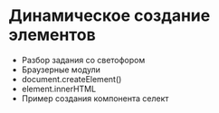 # Динамическое создание элементов 
- Разбор задания со светофором
- Браузерные модули
- document.createElement()
- element.innerHTML
- Пример создания компонента селект